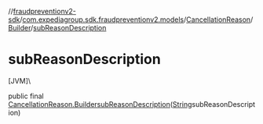 //[fraudpreventionv2-sdk](../../../../index.md)/[com.expediagroup.sdk.fraudpreventionv2.models](../../index.md)/[CancellationReason](../index.md)/[Builder](index.md)/[subReasonDescription](sub-reason-description.md)

# subReasonDescription

[JVM]\

public final [CancellationReason.Builder](index.md)[subReasonDescription](sub-reason-description.md)([String](https://docs.oracle.com/javase/8/docs/api/java/lang/String.html)subReasonDescription)
